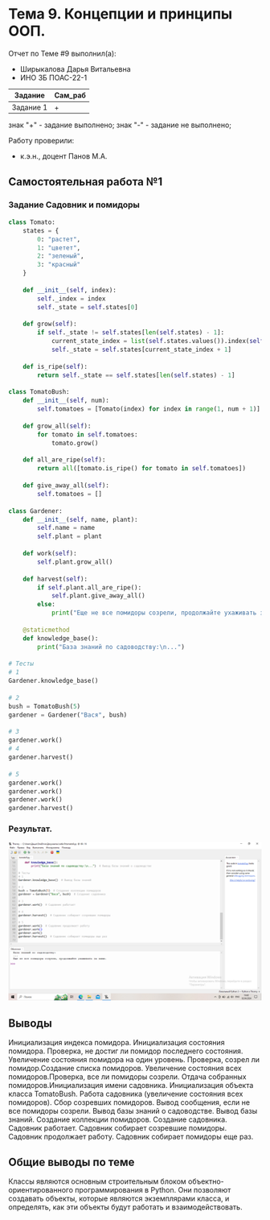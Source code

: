 # Тема 9. Концепции и принципы ООП.
Отчет по Теме #9 выполнил(а):
- Ширыкалова Дарья Витальевна
- ИНО ЗБ ПОАС-22-1

| Задание |  Сам_раб |
| ------ |  ------ |
| Задание 1 | + |


знак "+" - задание выполнено; знак "-" - задание не выполнено;

Работу проверили:
- к.э.н., доцент Панов М.А.

## Самостоятельная работа №1
### Задание Садовник и помидоры

```python
class Tomato:
    states = {
        0: "растет",
        1: "цветет",
        2: "зеленый",
        3: "красный"
    }

    def __init__(self, index):
        self._index = index  
        self._state = self.states[0]  

    def grow(self):
        if self._state != self.states[len(self.states) - 1]:  
            current_state_index = list(self.states.values()).index(self._state)
            self._state = self.states[current_state_index + 1]  

    def is_ripe(self):
        return self._state == self.states[len(self.states) - 1]  

class TomatoBush:
    def __init__(self, num):
        self.tomatoes = [Tomato(index) for index in range(1, num + 1)]  

    def grow_all(self):
        for tomato in self.tomatoes:
            tomato.grow()  

    def all_are_ripe(self):
        return all([tomato.is_ripe() for tomato in self.tomatoes])  

    def give_away_all(self):
        self.tomatoes = []  

class Gardener:
    def __init__(self, name, plant):
        self.name = name  
        self.plant = plant  

    def work(self):
        self.plant.grow_all()  

    def harvest(self):
        if self.plant.all_are_ripe():
            self.plant.give_away_all()  
        else:
            print("Еще не все помидоры созрели, продолжайте ухаживать за ними.")  

    @staticmethod
    def knowledge_base():
        print("База знаний по садоводству:\n...")  

# Тесты
# 1
Gardener.knowledge_base()  

# 2
bush = TomatoBush(5) 
gardener = Gardener("Вася", bush)  

# 3
gardener.work()  
# 4
gardener.harvest()  

# 5
gardener.work()  
gardener.work()
gardener.work()
gardener.harvest()  


```
### Результат.
![Меню](https://github.com/Davishir/Software_engineering/blob/Tema_9/img/tema_9/Capture001.png)


## Выводы

Инициализация индекса помидора. Инициализация состояния помидора. Проверка, не достиг ли помидор последнего состояния. Увеличение состояния помидора на один уровень. Проверка, созрел ли помидор.Создание списка помидоров. Увеличение состояния всех помидоров.Проверка, все ли помидоры созрели. Отдача собранных помидоров.Инициализация имени садовника. Инициализация объекта класса TomatoBush. Работа садовника (увеличение состояния всех помидоров). Сбор созревших помидоров. Вывод сообщения, если не все помидоры созрели. Вывод базы знаний о садоводстве. Вывод базы знаний. Создание коллекции помидоров. Создание садовника. Садовник работает. Садовник собирает созревшие помидоры. Садовник продолжает работу. Садовник собирает помидоры еще раз.

  


## Общие выводы по теме
Классы являются основным строительным блоком объектно-ориентированного программирования в Python. Они позволяют создавать объекты, которые являются экземплярами класса, и определять, как эти объекты будут работать и взаимодействовать. 
